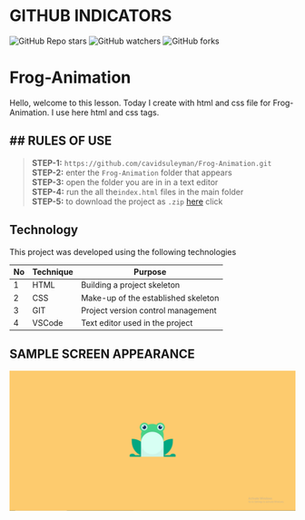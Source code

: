 # GITHUB INDICATORS

![GitHub Repo stars](https://img.shields.io/github/stars/cavidsuleyman/Frog-Animation?style=for-the-badge)
![GitHub watchers](https://img.shields.io/github/watchers/cavidsuleyman/Frog-Animation?style=for-the-badge)
![GitHub forks](https://img.shields.io/github/forks/cavidsuleyman/Frog-Animation?style=for-the-badge)

  # Frog-Animation

Hello, welcome to this lesson. Today I create with html and css file for Frog-Animation. I use here html and css tags. 
## ## RULES OF USE

> **STEP-1:** `https://github.com/cavidsuleyman/Frog-Animation.git` <br/>
> **STEP-2:**  enter the `Frog-Animation` folder that appears <br/>
> **STEP-3:**  open the folder you are in in a text editor <br/>
> **STEP-4:**  run the  all the`index.html` files in the main folder <br/>
> **STEP-5:**  to download the project as `.zip`  [here](https://github.com/cavidsuleyman/Frog-Animation/archive/refs/heads/master.zip) click <br/>


## Technology

This project was developed using the following technologies

| No | Technique | Purpose |
| - | ---------- | --------------------- |
| 1 | HTML | Building a project skeleton |
| 2 | CSS |  Make-up of the established skeleton |
| 3 | GIT |  Project version control management |
| 4 | VSCode | Text editor used in the project |


## SAMPLE SCREEN APPEARANCE

![There was a screenshot here](./screen.PNG)


 
